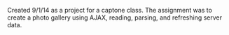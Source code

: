 Created 9/1/14 as a project for a captone class. The assignment was to create a photo gallery using AJAX, reading, parsing, and refreshing server data.
